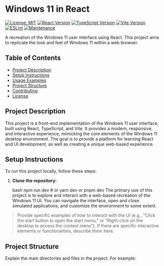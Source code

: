 
# Windows 11 in React

[![License: MIT](https://img.shields.io/badge/License-MIT-yellow.svg)](https://opensource.org/licenses/MIT)
[![React Version](https://img.shields.io/badge/React-18.x-blue)](https://react.dev/)
[![TypeScript Version](https://img.shields.io/badge/TypeScript-5.x-blue)](https://www.typescriptlang.org/)
[![Vite Version](https://img.shields.io/badge/Vite-4.x-blue)](https://vitejs.dev/)
[![ESLint](https://img.shields.io/badge/ESLint-Configured-brightgreen)](https://eslint.org/)
[![Maintenance](https://img.shields.io/badge/Maintained%3F-yes-green.svg)](https://github.com/your-username/your-repo/graphs/commit-activity)

A recreation of the Windows 11 user interface using React. This project aims to replicate the look and feel of Windows 11 within a web browser.

## Table of Contents

- [Project Description](#project-description)
- [Setup Instructions](#setup-instructions)
- [Usage Examples](#usage-examples)
- [Project Structure](#project-structure)
- [Contributing](#contributing)
- [License](#license)

## Project Description

This project is a front-end implementation of the Windows 11 user interface, built using React, TypeScript, and Vite. It provides a modern, responsive, and interactive experience, mimicking the core elements of the Windows 11 desktop environment. The goal is to provide a platform for learning React and UI development, as well as creating a unique web-based experience.

## Setup Instructions

To run this project locally, follow these steps:

1.  **Clone the repository:**

    bash
    npm run dev # or yarn dev or pnpm dev
    The primary use of this project is to explore and interact with a web-based recreation of the Windows 11 UI. You can navigate the interface, open and close simulated applications, and customize the environment to some extent.

> Provide specific examples of how to interact with the UI (e.g., "Click the start button to open the start menu," or "Right-click on the desktop to access the context menu").  If there are specific interactive elements or functionalities, describe them here.

## Project Structure

Explain the main directories and files in the project.  For example:

